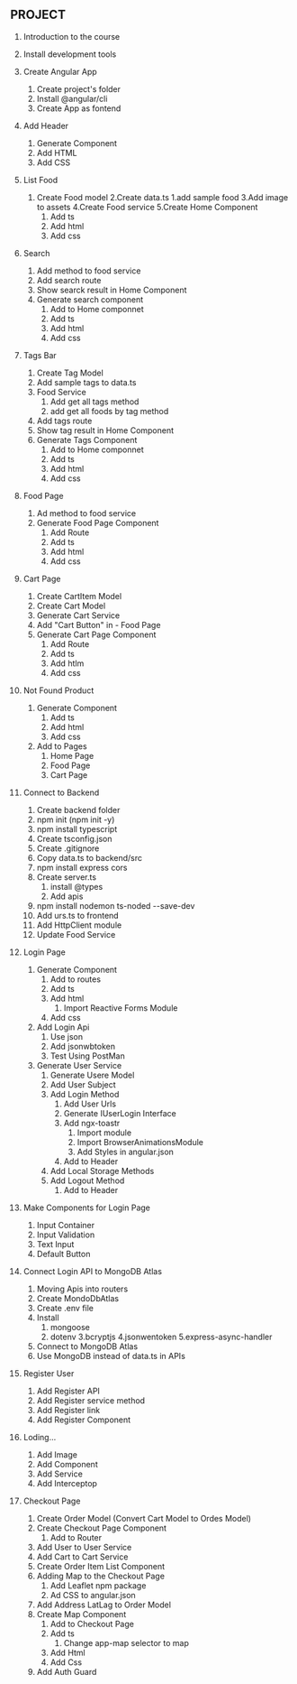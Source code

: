 ## PROJECT
1. Introduction to the course
2. Install development tools
3. Create Angular App
    1. Create project's folder
    2. Install @angular/cli
    3. Create App as fontend
4. Add Header
    1. Generate Component
    2. Add HTML
    3. Add CSS
5. List Food
    1. Create Food model
    2.Create data.ts
        1.add sample food
    3.Add image to assets
    4.Create Food service
    5.Create Home Component
        1. Add ts
        2. Add html
        3. Add css
6. Search
    1. Add method to food service
    2. Add search route
    3. Show searck result in Home Component
    4. Generate search component
        1. Add to Home componnet
        2. Add ts
        3. Add html
        4. Add css
7. Tags Bar
    1. Create Tag Model
    2. Add sample tags to data.ts
    3. Food Service
        1. Add get all tags method
        2. add get all foods by tag method
    4. Add tags route
    5. Show tag result in Home Component
    6. Generate Tags Component
        1. Add to Home componnet
        2. Add ts
        3. Add html
        4. Add css
8.  Food Page
    1. Ad method to food service
    2. Generate Food Page Component
        1. Add Route
        2. Add ts
        3. Add html
        4. Add css
9. Cart Page
    1. Create CartItem Model
    2. Create Cart Model
    3. Generate Cart Service
    4. Add "Cart Button" in - Food Page
    5. Generate Cart Page Component
        1. Add Route
        2. Add ts
        3. Add htlm
        4. Add css

10. Not Found Product
    1. Generate Component
        1. Add ts
        2. Add html
        3. Add css
    2. Add to Pages
        1. Home Page
        2. Food Page
        3. Cart Page

11. Connect to Backend
    1. Create backend folder
    2. npm init (npm init -y)
    3. npm install typescript
    4. Create tsconfig.json
    5. Create .gitignore
    6. Copy data.ts to backend/src
    7. npm install express cors
    8. Create server.ts
        1. install @types
        2. Add apis
    9. npm install nodemon ts-noded --save-dev
    10. Add urs.ts to frontend
    11. Add HttpClient module
    12. Update Food Service

12. Login Page
    1. Generate Component
        1. Add to routes
        2. Add ts
        3. Add html
            1. Import Reactive Forms Module
        4. Add css
    2. Add Login Api
        1. Use json
        2. Add jsonwbtoken
        3. Test Using PostMan
    3. Generate User Service
        1. Generate Usere Model
        2. Add User Subject
        3. Add Login Method
            1. Add User Urls
            2. Generate IUserLogin Interface
            3. Add ngx-toastr
                1. Import module
                2. Import BrowserAnimationsModule
                3. Add Styles in angular.json
            4. Add  to Header
        4. Add Local Storage Methods
        5. Add Logout Method
            1. Add to Header

13. Make Components for Login Page
    1. Input Container
    2. Input Validation
    3. Text Input
    4. Default Button

14. Connect Login API to MongoDB Atlas
    1. Moving Apis into routers
    2. Create MondoDbAtlas
    3. Create .env file
    4. Install
        1. mongoose
        2. dotenv
        3.bcryptjs
        4.jsonwentoken
        5.express-async-handler
    5. Connect to MongoDB Atlas
    6. Use MongoDB instead of data.ts in APIs

15. Register User
    1. Add Register API
    2. Add Register service method
    3. Add Register link
    4. Add Register Component

16. Loding...
    1. Add Image
    2. Add Component
    3. Add Service
    4. Add Interceptop

17. Checkout Page
    1. Create Order Model (Convert Cart Model to Ordes Model)
    2. Create Checkout Page Component
        1. Add to Router
    3. Add User to User Service
    4. Add Cart to Cart Service
    5. Create Order Item List Component
    6. Adding Map to the Checkout Page
        1. Add Leaflet npm package
        2. Ad CSS to angular.json
    2. Add Address LatLag to Order Model
    3. Create Map Component
        1. Add to Checkout Page
        2. Add ts
            1. Change app-map selector to map
        3. Add Html
        4. Add Css
    4. Add Auth Guard